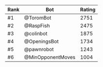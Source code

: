 Rank|Bot|Rating
---|---|---
#1|@ToromBot|2751
#2|@RaspFish|2475
#3|@colinbot|1875
#4|@OpeningsBot|1734
#5|@pawnrobot|1243
#6|@MinOpponentMoves|1004
